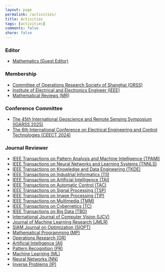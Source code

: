 ```yaml
---
layout: page
permalink: /activities/
title: Activities
tags: [activities]
comments: false
share: false
---
```



### Editor
* <a href="https://www.mdpi.com/journal/mathematics/special_issues/machine_learning_optimization_control_applications" class="textlink" target="_blank">Mathematics (Guest Editor) </a> <br>



### Membership
* <a href="http://www.shorsc.org.cn/" class="textlink" target="_blank">Committee of Operations Research Society of Shanghai (ORSS)</a> <br>
* <a href="https://www.ieee.org/" class="textlink" target="_blank">Institute of Electrical and Electronics Engineer (IEEE)</a> <br>
* <a href="https://www.ams.org/mr-database" class="textlink" target="_blank">Mathematical Reviews (MR)</a> <br>


### Conference Committee
* <a href="https://2025.ieeeigarss.org/" class="textlink" target="_blank">The 45th International Geoscience and Remote Sensing Symposium (IGARSS 2025) </a>
* <a href="https://www.ceect.org/" class="textlink" target="_blank">The 6th International Conference on Electrical Engineering and Control Technologies (CEECT 2024) </a>




### Journal Reviewer
* <a href="https://ieeexplore.ieee.org/xpl/RecentIssue.jsp?punumber=34" class="textlink" target="_blank">IEEE Transactions on Pattern Analysis and Machine Intelligence (TPAMI)</a> <br>
* <a href="https://ieeexplore.ieee.org/xpl/RecentIssue.jsp?punumber=5962385" class="textlink" target="_blank">IEEE Transactions on Neural Networks and Learning Systems (TNNLS)</a> <br>
* <a href="https://ieeexplore.ieee.org/xpl/RecentIssue.jsp?punumber=69" class="textlink" target="_blank">IEEE Transactions on Knowledge and Data Engineering (TKDE)</a> <br>
* <a href="https://ieeexplore.ieee.org/xpl/RecentIssue.jsp?punumber=9424" class="textlink" target="_blank">IEEE Transactions on Industrial Informatics  (TII)</a> <br>
* <a href="https://ieeexplore.ieee.org/xpl/RecentIssue.jsp?punumber=9078688" class="textlink" target="_blank">IEEE Transactions on Artificial Intelligence  (TAI)</a> <br>
* <a href="https://ieeexplore.ieee.org/xpl/RecentIssue.jsp?punumber=9" class="textlink" target="_blank">IEEE Transactions on Automatic Control  (TAC)</a> <br>
* <a href="https://ieeexplore.ieee.org/xpl/RecentIssue.jsp?punumber=78" class="textlink" target="_blank">IEEE Transactions on Signal Processing  (TSP)</a> <br>
* <a href="https://ieeexplore.ieee.org/xpl/RecentIssue.jsp?punumber=83" class="textlink" target="_blank">IEEE Transactions on Image Processing  (TIP)</a> <br>
* <a href="https://ieeexplore.ieee.org/xpl/RecentIssue.jsp?punumber=6046" class="textlink" target="_blank">IEEE Transactions on Multimedia  (TMM)</a> <br>
* <a href="https://ieeexplore.ieee.org/xpl/RecentIssue.jsp?punumber=6221036" class="textlink" target="_blank">IEEE Transactions on Cybernetics  (TC)</a> <br>
* <a href="https://ieeexplore.ieee.org/xpl/RecentIssue.jsp?punumber=6687317" class="textlink" target="_blank">IEEE Transactions on Big Data  (TBD)</a> <br>
* <a href="https://link.springer.com/journal/11263" class="textlink" target="_blank">International Journal of Computer Vision  (IJCV)</a> <br>
* <a href="https://www.jmlr.org" class="textlink" target="_blank">Journal of Machine Learning Research  (JMLR)</a> <br>
* <a href="https://www.siam.org/publications/siam-journals/siam-journal-on-optimization/" class="textlink" target="_blank">SIAM Journal on Optimization (SIOPT)</a> <br>
* <a href="https://link.springer.com/journal/10107" class="textlink" target="_blank">Mathematical Programming (MP)</a> <br>
* <a href="https://pubsonline.informs.org/journal/opre" class="textlink" target="_blank">Operations Research (OR)</a> <br>
* <a href="https://www.sciencedirect.com/journal/artificial-intelligence" class="textlink" target="_blank">Artificial Intelligence (AI)</a> <br>
* <a href="https://www.sciencedirect.com/journal/pattern-recognition" class="textlink" target="_blank">Pattern Recognition (PR)</a> <br>
* <a href="https://link.springer.com/journal/10994" class="textlink" target="_blank">Machine Learning (ML)</a> <br>
* <a href="https://www.sciencedirect.com/journal/neural-networks" class="textlink" target="_blank">Neural Networks (NN)</a> <br>
* <a href="https://iopscience.iop.org/journal/0266-5611" class="textlink" target="_blank">Inverse Problems (IP)</a> <br>


